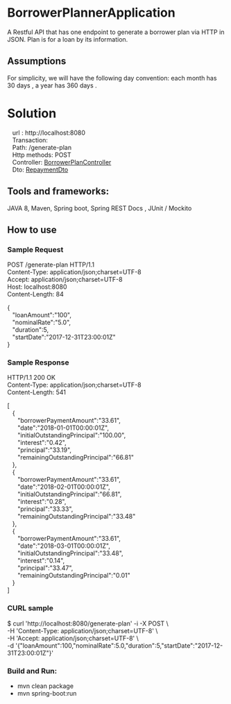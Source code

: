# BorrowerPlannerApplication
A Restful API that has one endpoint to generate a borrower plan via HTTP in JSON. Plan is for a loan by its information.

## Assumptions
For simplicity, we will have the following day convention: each month has 30 days , a year has 360 days .

# Solution
 &nbsp;&nbsp;&nbsp;url : http://localhost:8080  <br/>
 &nbsp;&nbsp;&nbsp;Transaction:  <br/>
 &nbsp;&nbsp;&nbsp;Path: /generate-plan  <br/>
 &nbsp;&nbsp;&nbsp;Http methods: POST  <br/>
 &nbsp;&nbsp;&nbsp;Controller: [BorrowerPlanController](/src/main/java/com/lendico/borrower/planner/api/controller/BorrowerPlanController.java)  <br/>
 &nbsp;&nbsp;&nbsp;Dto: [RepaymentDto](/src/main/java/com/lendico/borrower/planner/api/dto/RepaymentDto.java)

## Tools and frameworks:
JAVA 8,
Maven,
Spring boot, Spring REST Docs ,
JUnit / Mockito

## How to use
### Sample Request
POST /generate-plan HTTP/1.1 <br/>
Content-Type: application/json;charset=UTF-8 <br/>
Accept: application/json;charset=UTF-8 <br/>
Host: localhost:8080 <br/>
Content-Length: 84 <br/>

{ <br/>
  &nbsp;&nbsp;&nbsp;"loanAmount":"100", <br/>
  &nbsp;&nbsp;&nbsp;"nominalRate":"5.0", <br/>
  &nbsp;&nbsp;&nbsp;"duration":5, <br/>
  &nbsp;&nbsp;&nbsp;"startDate":"2017-12-31T23:00:01Z" <br/>
} <br/>

### Sample Response
HTTP/1.1 200 OK <br/>
Content-Type: application/json;charset=UTF-8 <br/>
Content-Length: 541 <br/>

[ <br/>
&nbsp;&nbsp;&nbsp;{ <br/>
&nbsp;&nbsp;&nbsp;&nbsp;&nbsp;&nbsp;"borrowerPaymentAmount":"33.61", <br/>
&nbsp;&nbsp;&nbsp;&nbsp;&nbsp;&nbsp;"date":"2018-01-01T00:00:01Z", <br/>
&nbsp;&nbsp;&nbsp;&nbsp;&nbsp;&nbsp;"initialOutstandingPrincipal":"100.00", <br/>
&nbsp;&nbsp;&nbsp;&nbsp;&nbsp;&nbsp;"interest":"0.42", <br/>
&nbsp;&nbsp;&nbsp;&nbsp;&nbsp;&nbsp;"principal":"33.19", <br/>
&nbsp;&nbsp;&nbsp;&nbsp;&nbsp;&nbsp;"remainingOutstandingPrincipal":"66.81" <br/>
&nbsp;&nbsp;&nbsp;}, <br/>
&nbsp;&nbsp;&nbsp;{ <br/>
&nbsp;&nbsp;&nbsp;&nbsp;&nbsp;&nbsp;"borrowerPaymentAmount":"33.61", <br/>
&nbsp;&nbsp;&nbsp;&nbsp;&nbsp;&nbsp;"date":"2018-02-01T00:00:01Z", <br/>
&nbsp;&nbsp;&nbsp;&nbsp;&nbsp;&nbsp;"initialOutstandingPrincipal":"66.81", <br/>
&nbsp;&nbsp;&nbsp;&nbsp;&nbsp;&nbsp;"interest":"0.28", <br/>
&nbsp;&nbsp;&nbsp;&nbsp;&nbsp;&nbsp;"principal":"33.33", <br/>
&nbsp;&nbsp;&nbsp;&nbsp;&nbsp;&nbsp;"remainingOutstandingPrincipal":"33.48" <br/>
&nbsp;&nbsp;&nbsp;}, <br/>
&nbsp;&nbsp;&nbsp;{ <br/>
&nbsp;&nbsp;&nbsp;&nbsp;&nbsp;&nbsp;"borrowerPaymentAmount":"33.61", <br/>
&nbsp;&nbsp;&nbsp;&nbsp;&nbsp;&nbsp;"date":"2018-03-01T00:00:01Z", <br/>
&nbsp;&nbsp;&nbsp;&nbsp;&nbsp;&nbsp;"initialOutstandingPrincipal":"33.48", <br/>
&nbsp;&nbsp;&nbsp;&nbsp;&nbsp;&nbsp;"interest":"0.14", <br/>
&nbsp;&nbsp;&nbsp;&nbsp;&nbsp;&nbsp;"principal":"33.47", <br/>
&nbsp;&nbsp;&nbsp;&nbsp;&nbsp;&nbsp;"remainingOutstandingPrincipal":"0.01" <br/>
&nbsp;&nbsp;&nbsp;} <br/>
]

### CURL sample

$ curl 'http://localhost:8080/generate-plan' -i -X POST \ <br/>
    -H 'Content-Type: application/json;charset=UTF-8' \ <br/>
    -H 'Accept: application/json;charset=UTF-8' \ <br/>
    -d '{"loanAmount":100,"nominalRate":5.0,"duration":5,"startDate":"2017-12-31T23:00:01Z"}'

### Build and Run:
- mvn clean package
- mvn spring-boot:run
